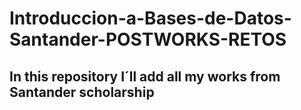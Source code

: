 # Introduccion-a-Bases-de-Datos-Santander-POSTWORKS-RETOS
## In this repository I´ll add all my works from Santander scholarship
